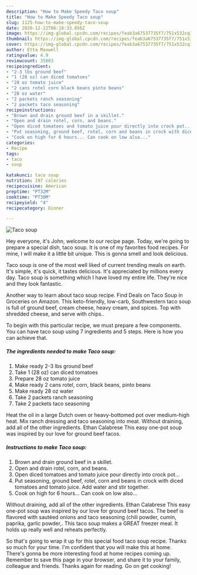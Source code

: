 ```yaml
---
description: "How to Make Speedy Taco soup"
title: "How to Make Speedy Taco soup"
slug: 1125-how-to-make-speedy-taco-soup
date: 2020-12-22T06:18:33.856Z
image: https://img-global.cpcdn.com/recipes/feab3a67537735f7/751x532cq70/taco-soup-recipe-main-photo.jpg
thumbnail: https://img-global.cpcdn.com/recipes/feab3a67537735f7/751x532cq70/taco-soup-recipe-main-photo.jpg
cover: https://img-global.cpcdn.com/recipes/feab3a67537735f7/751x532cq70/taco-soup-recipe-main-photo.jpg
author: Etta Maxwell
ratingvalue: 4.9
reviewcount: 35803
recipeingredient:
- "2-3 lbs ground beef"
- "1 (28 oz) can diced tomatoes"
- "28 oz tomato juice"
- "2 cans rotel corn black beans pinto beans"
- "28 oz water"
- "2 packets ranch seasoning"
- "2 packets taco seasoning"
recipeinstructions:
- "Brown and drain ground beef in a skillet."
- "Open and drain rotel, corn, and beans."
- "Open diced tomatoes and tomato juice pour directly into crock pot..."
- "Put seasoning, ground beef, rotel, corn and beans in crock with diced tomatoes and tomato juice. Add water and stir together."
- "Cook on high for 6 hours... Can cook on low also..."
categories:
- Recipe
tags:
- taco
- soup

katakunci: taco soup 
nutrition: 197 calories
recipecuisine: American
preptime: "PT32M"
cooktime: "PT30M"
recipeyield: "4"
recipecategory: Dinner

---
```



![Taco soup](https://img-global.cpcdn.com/recipes/feab3a67537735f7/751x532cq70/taco-soup-recipe-main-photo.jpg)

Hey everyone, it's John, welcome to our recipe page. Today, we're going to prepare a special dish, taco soup. It is one of my favorites food recipes. For mine, I will make it a little bit unique. This is gonna smell and look delicious.

Taco soup is one of the most well liked of current trending meals on earth. It's simple, it's quick, it tastes delicious. It's appreciated by millions every day. Taco soup is something which I have loved my entire life. They're nice and they look fantastic.

Another way to learn about taco soup recipe. Find Deals on Taco Soup in Groceries on Amazon. This keto-friendly, low-carb, Southwestern taco soup is full of ground beef, cream cheese, heavy cream, and spices. Top with shredded cheese, and serve with chips..


To begin with this particular recipe, we must prepare a few components. You can have taco soup using 7 ingredients and 5 steps. Here is how you can achieve that.

<!--inarticleads1-->

##### The ingredients needed to make Taco soup:

1. Make ready 2-3 lbs ground beef
1. Take 1 (28 oz) can diced tomatoes
1. Prepare 28 oz tomato juice
1. Make ready 2 cans rotel, corn, black beans, pinto beans
1. Make ready 28 oz water
1. Take 2 packets ranch seasoning
1. Take 2 packets taco seasoning


Heat the oil in a large Dutch oven or heavy-bottomed pot over medium-high heat. Mix ranch dressing and taco seasoning into meat. Without draining, add all of the other ingredients. Ethan Calabrese This easy one-pot soup was inspired by our love for ground beef tacos. 

<!--inarticleads2-->

##### Instructions to make Taco soup:

1. Brown and drain ground beef in a skillet.
1. Open and drain rotel, corn, and beans.
1. Open diced tomatoes and tomato juice pour directly into crock pot...
1. Put seasoning, ground beef, rotel, corn and beans in crock with diced tomatoes and tomato juice. Add water and stir together.
1. Cook on high for 6 hours... Can cook on low also...


Without draining, add all of the other ingredients. Ethan Calabrese This easy one-pot soup was inspired by our love for ground beef tacos. The beef is flavored with sautéed onions and taco seasoning (chili powder, cumin, paprika, garlic powder,. This taco soup makes a GREAT freezer meal. It holds up really well and reheats perfectly. 

So that's going to wrap it up for this special food taco soup recipe. Thanks so much for your time. I'm confident that you will make this at home. There's gonna be more interesting food at home recipes coming up. Remember to save this page in your browser, and share it to your family, colleague and friends. Thanks again for reading. Go on get cooking!

